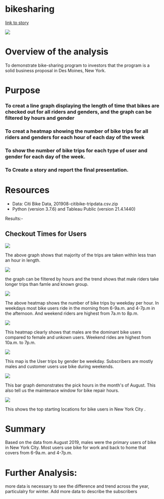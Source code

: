 # bikesharing

[link to story](https://public.tableau.com/app/profile/tekeste.abraham.tewoldebrhan/viz/TripbyGender/NYCBikeStory?publish=yes)


![](Dashboard.png)

# Overview of the analysis 
 To demonstrate bike-sharing program to investors that the program is a solid business proposal in Des Moines, New York.  

# Purpose

### To creat a line graph displaying the length of time that bikes are checked out for all riders and genders, and the graph can be filtered by hours and gender
### To creat a heatmap showing the number of bike trips for all riders and genders for each hour of each day of the week
### To show the number of bike trips for each type of user and gender for each day of the week.
### To Create a story and report the final presentation. 

# Resources 

- Data: Citi Bike Data, 201908-citibike-tripdata.csv.zip
- Python (version 3.7.6) and Tableau Public (version 21.4.1440)

Results:- 
## Checkout Times for Users
   ![](UsersCheckout.png)

The above graph shows that majority of the trips are taken within less tnan an hour in length. 

   ![](GenderCheckout.png)

the graph can be filtered by hours and the trend shows that male riders take longer trips than famle and known group.  

   ![](TripsWeekend.png)

The above heatmap shows the number of bike trips by weekday per hour. In weekdays most bike users ride in the morning from 6-9a.m. and
4-7p.m in the afternoon. And weekend riders are highest from 7a.m to 8p.m. 

   ![](TripsByGender.png)

This heatmap clearly shows that males are the dominant bike users compared to female and unkown users. 
Weekend rides are highest from 10a.m. to 7p.m.

   ![](TripsUser.png)

This map is the User trips by gender be weekday. Subscribers are mostly males and customer users use bike during weekends. 
  
   ![](AugustHours.png)

This bar graph demonstrates the pick hours in the month's of August. This also tell us the maintenace window for bike repair hours. 

   ![](StartingLocation.png)

This shows the top starting locations for bike users in New York City .

# Summary
Based on the data from August 2019, males were the primary users of bike in New York City. Most users use bike for work and back to home that covers 
from 6-9a.m. and 4-7p.m. 

# Further Analysis: 
more data is necessary to see the difference and trend across the year, particulalry for winter. 
Add more data to describe the subscribers 
